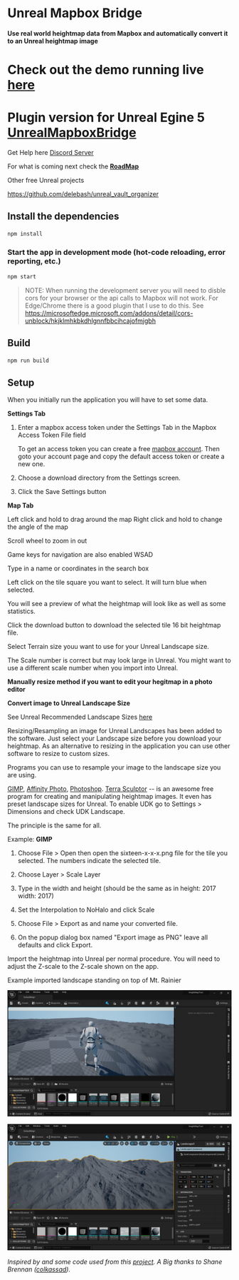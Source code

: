 # Unreal Mapbox Bridge 

#### Use real world heightmap data from Mapbox and automatically convert it to an Unreal heightmap image

# Check out the demo running live [here](https://terrain.justgeektechs.com/)


# Plugin version for Unreal Egine 5 <a href="https://github.com/delebash/UnrealMapboxBridgePlugin" target="_blank">UnrealMapboxBridge</a>

Get Help here <a href="https://discord.gg/2WkHWNDf8q" target="_blank">Discord Server</a>

For what is coming next check the **<a href="https://trello.com/b/7jXYlo13/unreal-mapbox-bridge" target="_blank">RoadMap</a>**

Other free Unreal projects

https://github.com/delebash/unreal_vault_organizer


## Install the dependencies
```bash
npm install
```

### Start the app in development mode (hot-code reloading, error reporting, etc.)
```bash
npm start
```

> NOTE:  When running the development server you will need to disble cors for your browser or the api calls to Mapbox will not work.  For Edge/Chrome there is a good plugin that I use to do this.  See https://microsoftedge.microsoft.com/addons/detail/cors-unblock/hkjklmhkbkdhlgnnfbbcihcajofmjgbh
> 

## Build
```bash
npm run build
```

## Setup

When you initially run the application you will have to set some data.

**Settings Tab**

1) Enter a mapbox access token under the Settings Tab in the Mapbox Access Token File field

    To get an access token you can create a free [mapbox account](https://www.mapbox.com/). Then goto your account page and copy the default access token or create a new one.

2) Choose a download directory from the Settings screen.

3) Click the Save Settings button

**Map Tab**

Left click and hold to drag around the map
Right click and hold to change the angle of the map

Scroll wheel to zoom in out

Game keys for navigation are also enabled WSAD

Type in a name or coordinates in the search box

Left click on the tile square you want to select. It will turn blue when selected.

You will see a preview of what the heightmap will look like as well as some statistics.

Click the download button to download the selected tile 16 bit heightmap file.

Select Terrain size youu want to use for your Unreal Landscape size.

The Scale number is correct but may look large in Unreal. You might want to use a different scale number when you import into Unreal.


**Manually resize method if you want to edit your hegitmap in a photo editor**

**Convert image to Unreal Landscape Size**

See Unreal Recommended Landscape Sizes [here](https://docs.unrealengine.com/4.27/en-US/BuildingWorlds/Landscape/TechnicalGuide/)

Resizing/Resampling an image for Unreal Landscapes has been added to the software.  Just select your Landscape size before you download your heightmap.  As an alternative to resizing in the application you can use other software to resize to custom sizes.

Programs you can use to resample your image to the landscape size you are using.

[GIMP](https://www.gimp.org/https://www.gimp.org/), [Affinity Photo](https://affinity.serif.com/en-us/photo/), [Photoshop](https://www.adobe.com/products/photoshop/landpa.html).
[Terra Sculptor](http://www.demenzunmedia.com/home/terresculptor/) -- is an awesome free program for creating and manipulating heightmap images.  It even has preset landscape sizes for Unreal.  To enable UDK go to Settings > Dimensions and check UDK Landscape.

The principle is the same for all. 

Example: **GIMP**

1) Choose File > Open then open the sixteen-x-x-x.png file for the tile you selected.  The numbers indicate the selected tile.

2) Choose Layer > Scale Layer
3) Type in the width and height (should be the same as in height: 2017 width: 2017)
4) Set the Interpolation to NoHalo and click Scale
5) Choose File > Export as and name your converted file.
6) On the popup dialog box named "Export image as PNG" leave all defaults and click Export.


Import the heightmap into Unreal per normal procedure.  You will need to adjust the Z-scale to the Z-scale shown on the app.

Example imported landscape standing on top of Mt. Rainier

![Mt. Rainier1](mt-rainier1.png)

![Mt. Rainier2](mt-rainier2.png)


*Inspired by and some code used from this [project](https://github.com/colkassad/terrain-rgb-height).  A Big thanks to Shane Brennan ([colkassad](https://github.com/colkassad)).*
